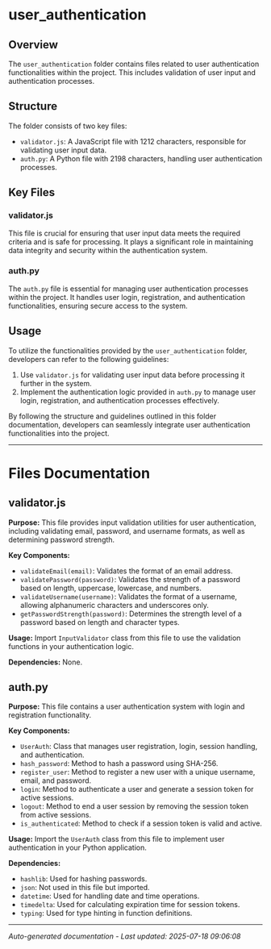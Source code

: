 # user_authentication

## Overview
The `user_authentication` folder contains files related to user authentication functionalities within the project. This includes validation of user input and authentication processes.

## Structure
The folder consists of two key files:
- `validator.js`: A JavaScript file with 1212 characters, responsible for validating user input data.
- `auth.py`: A Python file with 2198 characters, handling user authentication processes.

## Key Files
### validator.js
This file is crucial for ensuring that user input data meets the required criteria and is safe for processing. It plays a significant role in maintaining data integrity and security within the authentication system.

### auth.py
The `auth.py` file is essential for managing user authentication processes within the project. It handles user login, registration, and authentication functionalities, ensuring secure access to the system.

## Usage
To utilize the functionalities provided by the `user_authentication` folder, developers can refer to the following guidelines:
1. Use `validator.js` for validating user input data before processing it further in the system.
2. Implement the authentication logic provided in `auth.py` to manage user login, registration, and authentication processes effectively.

By following the structure and guidelines outlined in this folder documentation, developers can seamlessly integrate user authentication functionalities into the project.

---

# Files Documentation

## validator.js

**Purpose:** This file provides input validation utilities for user authentication, including validating email, password, and username formats, as well as determining password strength.

**Key Components:**
- `validateEmail(email)`: Validates the format of an email address.
- `validatePassword(password)`: Validates the strength of a password based on length, uppercase, lowercase, and numbers.
- `validateUsername(username)`: Validates the format of a username, allowing alphanumeric characters and underscores only.
- `getPasswordStrength(password)`: Determines the strength level of a password based on length and character types.

**Usage:** Import `InputValidator` class from this file to use the validation functions in your authentication logic.

**Dependencies:** None.

## auth.py

**Purpose:** This file contains a user authentication system with login and registration functionality.

**Key Components:**
- `UserAuth`: Class that manages user registration, login, session handling, and authentication.
- `hash_password`: Method to hash a password using SHA-256.
- `register_user`: Method to register a new user with a unique username, email, and password.
- `login`: Method to authenticate a user and generate a session token for active sessions.
- `logout`: Method to end a user session by removing the session token from active sessions.
- `is_authenticated`: Method to check if a session token is valid and active.

**Usage:** Import the `UserAuth` class from this file to implement user authentication in your Python application.

**Dependencies:**
- `hashlib`: Used for hashing passwords.
- `json`: Not used in this file but imported.
- `datetime`: Used for handling date and time operations.
- `timedelta`: Used for calculating expiration time for session tokens.
- `typing`: Used for type hinting in function definitions.

---
*Auto-generated documentation - Last updated: 2025-07-18 09:06:08*
